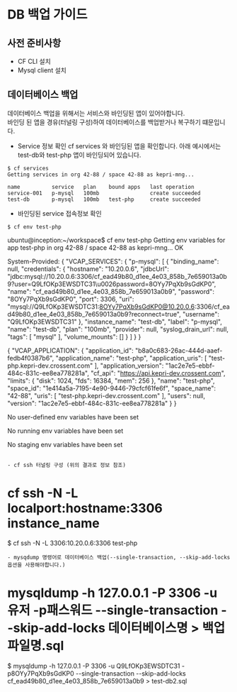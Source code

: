 # DB 백업 가이드
## 사전 준비사항
- CF CLI 설치 
- Mysql client 설치

## 데이터베이스 백업
데이터베이스 백업을 위해서는 서비스와 바인딩된 앱이 있어야합니다. </br>
바인딩 된 앱을 경유(터널링 구성)하여 데이터베이스를 백업받거나 복구하기 떄문입니다.

- Service 정보 확인
cf services 와 바인딩된 앱을 확인합니다. 아래 예시에서는 test-db와 test-php 앱이 바인딩되어 있습니다.
```
$ cf services
Getting services in org 42-88 / space 42-88 as kepri-mng...

name          service   plan    bound apps   last operation
service-001   p-mysql   100mb                create succeeded
test-db       p-mysql   100mb   test-php     create succeeded
```

- 바인딩된 service 접속정보 확인
```
$ cf env test-php
```
ubuntu@inception:~/workspace$ cf env test-php
Getting env variables for app test-php in org 42-88 / space 42-88 as kepri-mng...
OK

System-Provided:
{
 "VCAP_SERVICES": {
  "p-mysql": [
   {
    "binding_name": null,
    "credentials": {
     "hostname": "10.20.0.6",
     "jdbcUrl": "jdbc:mysql://10.20.0.6:3306/cf_ead49b80_d1ee_4e03_858b_7e659013a0b9?user=Q9LfOKp3EWSDTC31\u0026password=8OYy7PqXb9sGdKP0",
     "name": "cf_ead49b80_d1ee_4e03_858b_7e659013a0b9",
     "password": "8OYy7PqXb9sGdKP0",
     "port": 3306,
     "uri": "mysql://Q9LfOKp3EWSDTC31:8OYy7PqXb9sGdKP0@10.20.0.6:3306/cf_ead49b80_d1ee_4e03_858b_7e659013a0b9?reconnect=true",
     "username": "Q9LfOKp3EWSDTC31"
    },
    "instance_name": "test-db",
    "label": "p-mysql",
    "name": "test-db",
    "plan": "100mb",
    "provider": null,
    "syslog_drain_url": null,
    "tags": [
     "mysql"
    ],
    "volume_mounts": []
   }
  ]
 }
}

{
 "VCAP_APPLICATION": {
  "application_id": "b8a0c683-26ac-444d-aaef-fedb4f0387b6",
  "application_name": "test-php",
  "application_uris": [
   "test-php.kepri-dev.crossent.com"
  ],
  "application_version": "1ac2e7e5-ebbf-484c-831c-ee8ea778281a",
  "cf_api": "https://api.kepri-dev.crossent.com",
  "limits": {
   "disk": 1024,
   "fds": 16384,
   "mem": 256
  },
  "name": "test-php",
  "space_id": "1e414a5a-7195-4e90-9446-79cfcf61fe6f",
  "space_name": "42-88",
  "uris": [
   "test-php.kepri-dev.crossent.com"
  ],
  "users": null,
  "version": "1ac2e7e5-ebbf-484c-831c-ee8ea778281a"
 }
}

No user-defined env variables have been set

No running env variables have been set

No staging env variables have been set
```

- cf ssh 터널링 구성 (위의 결과로 정보 참조)
```
# cf ssh -N -L localport:hostname:3306 instance_name
$ cf ssh -N -L 3306:10.20.0.6:3306 test-php
```
- mysqdump 명령어로 데이터베이스 백업(--single-transaction, --skip-add-locks 옵션을 사용해야합니다.)
```
# mysqldump -h 127.0.0.1 -P 3306 -u 유저 -p패스워드 --single-transaction --skip-add-locks 데이터베이스명 > 백업파일명.sql
$ mysqldump -h 127.0.0.1 -P 3306 -u Q9LfOKp3EWSDTC31 -p8OYy7PqXb9sGdKP0  --single-transaction --skip-add-locks cf_ead49b80_d1ee_4e03_858b_7e659013a0b9 > test-db2.sql
```

